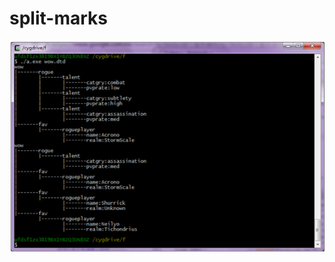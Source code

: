 split-marks
===========
![ScreenShot](https://github.com/Nov11/split-marks/blob/master/%E7%9C%8B%E8%B5%B7%E6%9D%A5%E6%98%AF%E8%BF%99%E6%A0%B7%E7%9A%84.png)
